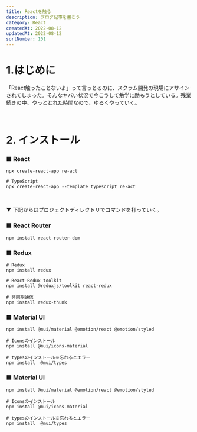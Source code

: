 ```yaml
---
title: Reactを触る
description: ブログ記事を書こう
category: React
createdAt: 2022-08-12
updatedAt: 2022-08-12
sortNumber: 101
---
```


# 1.はじめに
「React触ったことないよ」って言っとるのに、スクラム開発の現場にアサインされてしまった。そんなヤバい状況で今こうして勉学に励もうとしている。残業続きの中、やっととれた時間なので、ゆるくやっていく。

<br>

# 2. インストール
### ■ React
```
npx create-react-app re-act

# TypeScript
npx create-react-app --template typescript re-act
```

<br>

▼ 下記からはプロジェクトディレクトリでコマンドを打っていく。

### ■ React Router
```
npm install react-router-dom
```
  
### ■ Redux
```
# Redux
npm install redux

# React-Redux toolkit
npm install @reduxjs/toolkit react-redux

# 非同期通信
npm install redux-thunk
```

### ■ Material UI
```
npm install @mui/material @emotion/react @emotion/styled

# Iconsのインストール
npm install @mui/icons-material

# typesのインストール※忘れるとエラー
npm install  @mui/types
```

### ■ Material UI
```
npm install @mui/material @emotion/react @emotion/styled

# Iconsのインストール
npm install @mui/icons-material

# typesのインストール※忘れるとエラー
npm install  @mui/types
```
